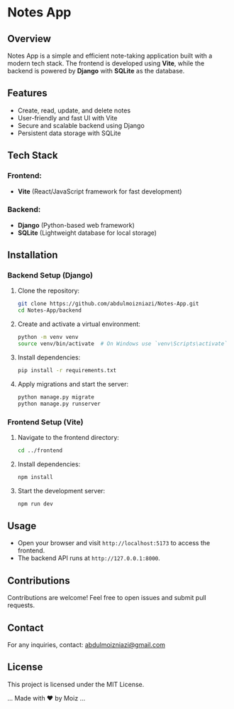 # Notes App

## Overview
Notes App is a simple and efficient note-taking application built with a modern tech stack. The frontend is developed using **Vite**, while the backend is powered by **Django** with **SQLite** as the database.

## Features
- Create, read, update, and delete notes
- User-friendly and fast UI with Vite
- Secure and scalable backend using Django
- Persistent data storage with SQLite

## Tech Stack
### Frontend:
- **Vite** (React/JavaScript framework for fast development)

### Backend:
- **Django** (Python-based web framework)
- **SQLite** (Lightweight database for local storage)

## Installation

### Backend Setup (Django)
1. Clone the repository:
   ```bash
   git clone https://github.com/abdulmoizniazi/Notes-App.git
   cd Notes-App/backend
   ```
2. Create and activate a virtual environment:
   ```bash
   python -m venv venv
   source venv/bin/activate  # On Windows use `venv\Scripts\activate`
   ```
3. Install dependencies:
   ```bash
   pip install -r requirements.txt
   ```
4. Apply migrations and start the server:
   ```bash
   python manage.py migrate
   python manage.py runserver
   ```

### Frontend Setup (Vite)
1. Navigate to the frontend directory:
   ```bash
   cd ../frontend
   ```
2. Install dependencies:
   ```bash
   npm install
   ```
3. Start the development server:
   ```bash
   npm run dev
   ```

## Usage
- Open your browser and visit `http://localhost:5173` to access the frontend.
- The backend API runs at `http://127.0.0.1:8000`.

## Contributions
Contributions are welcome! Feel free to open issues and submit pull requests.

## Contact
For any inquiries, contact: [abdulmoizniazi@gmail.com](mailto:abdulmoizniazi@gmail.com)

## License
This project is licensed under the MIT License.


   ... Made with ❤️ by Moiz ...
